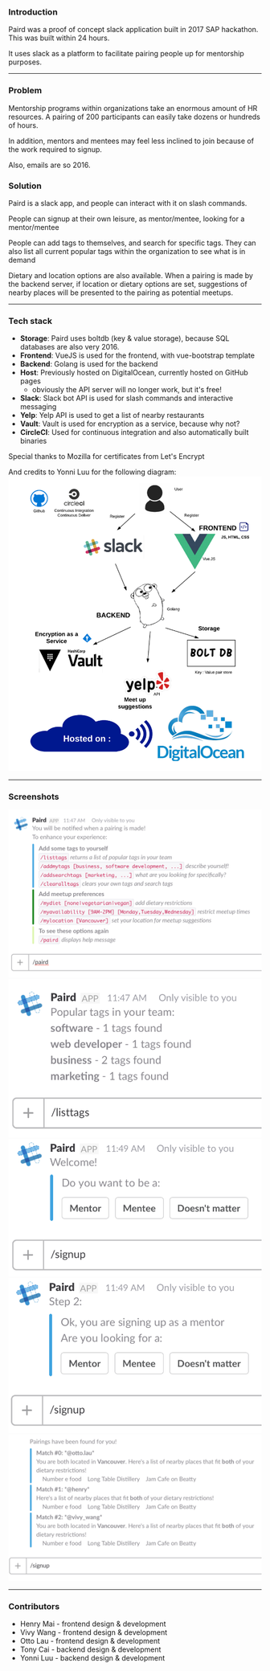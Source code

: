 ### Introduction

Paird was a proof of concept slack application built in 2017 SAP hackathon. This was built within 24 hours.

It uses slack as a platform to facilitate pairing people up for mentorship purposes.

---

### Problem

Mentorship programs within organizations take an enormous amount of HR resources. A pairing of 200 participants can easily take dozens or hundreds of hours.

In addition, mentors and mentees may feel less inclined to join because of the work required to signup.

Also, emails are so 2016.

### Solution

Paird is a slack app, and people can interact with it on slash commands.

People can signup at their own leisure, as mentor/mentee, looking for a mentor/mentee

People can add tags to themselves, and search for specific tags. They can also list all current popular tags within the organization to see what is in demand

Dietary and location options are also available. When a pairing is made by the backend server, if location or dietary options are set, suggestions of nearby places will be presented to the pairing as potential meetups.

---

### Tech stack

* **Storage**: Paird uses boltdb (key & value storage), because SQL databases are also very 2016.
* **Frontend**: VueJS is used for the frontend, with vue-bootstrap template
* **Backend**: Golang is used for the backend
* **Host**: Previously hosted on DigitalOcean, currently hosted on GitHub pages
    - obviously the API server will no longer work, but it's free!
* **Slack**: Slack bot API is used for slash commands and interactive messaging
* **Yelp**: Yelp API is used to get a list of nearby restaurants
* **Vault**: Vault is used for encryption as a service, because why not?
* **CircleCI**: Used for continuous integration and also automatically built binaries

Special thanks to Mozilla for certificates from Let's Encrypt

And credits to Yonni Luu for the following diagram:
![](screenshots/tech_stack.png)


---

### Screenshots
![](screenshots/paird.png)
![](screenshots/listtags.png)
![](screenshots/signup1.png)
![](screenshots/signup2.png)
![](screenshots/signup3.png)

---

### Contributors

* Henry Mai - frontend design & development
* Vivy Wang - frontend design & development
* Otto Lau - frontend design & development
* Tony Cai - backend design & development
* Yonni Luu - backend design & development
